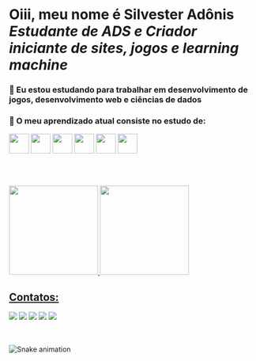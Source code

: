 # **Oiii, meu nome é Silvester Adônis** <br> *Estudante de ADS e Criador iniciante de sites, jogos e learning machine*

### 🧠 Eu estou estudando para trabalhar em desenvolvimento de jogos, desenvolvimento web e ciências de dados

### 📕 O meu aprendizado atual consiste no estudo de:

<div>
<img loading="lazy" src="https://cdn.jsdelivr.net/gh/devicons/devicon@latest/icons/python/python-plain.svg" width="40" height="40" /> 
<img loading="lazy" src="https://cdn.jsdelivr.net/gh/devicons/devicon@latest/icons/javascript/javascript-original.svg"  width="40" height="40" />
<img loading="lazy" src="https://cdn.jsdelivr.net/gh/devicons/devicon@latest/icons/html5/html5-original.svg" width="40" height="40" />
<img loading="lazy" src="https://cdn.jsdelivr.net/gh/devicons/devicon@latest/icons/css3/css3-original.svg" width="40" height="40" />
<img loading="lazy"  src="https://cdn.jsdelivr.net/gh/devicons/devicon@latest/icons/csharp/csharp-original.svg"  width="40" height="40" />
<img loading="lazy" src="https://cdn.jsdelivr.net/gh/devicons/devicon@latest/icons/php/php-original.svg"  width="40" height="40" />                      
</div>

<br><br>
 <div>
<a href="https://github.com/SilvesterAdonis">
<img loading="lazy" height="180em" src="https://github-readme-stats.vercel.app/api/top-langs/?username=SilvesterAdonis&layout=compact&langs_count=7&theme=tokyonight"/>
<img loading="lazy" height="180em" src="https://github-readme-stats.vercel.app/api?username=SilvesterAdonis&show_icons=true&theme=tokyonight&include_all_commits=true&count_private=true"/>
</div>

## Contatos:

<div>
<a href="https://www.youtube.com/@SlowPeace-fy3xo" target="_blank"><img loading="lazy" src="https://img.shields.io/badge/YouTube-FF0000?style=for-the-badge&logo=youtube&logoColor=white" target="_blank"></a>
<a href="https://www.instagram.com/silvester_adonis?igsh=bTc5bms1ejI1cmE0" target="_blank"><img loading="lazy" src="https://img.shields.io/badge/-Instagram-%23E4405F?style=for-the-badge&logo=instagram&logoColor=white" target="_blank"></a>
<a href="https://discord.com/channels/567517918716362764" target="_blank"><img loading="lazy" src="https://img.shields.io/badge/Discord-567517918716362764?style=for-the-badge&logo=discord&logoColor=white" target="_blank"></a>
<a href = "mailto:silveransk@gmail.com"><img loading="lazy" src="https://img.shields.io/badge/Gmail-D14836?style=for-the-badge&logo=gmail&logoColor=white" target="_blank"></a>
<a href="https://www.linkedin.com/in/silvester-ad%C3%B4nis-concei%C3%A7%C3%A3o-de-menezes-596301307/" target="_blank"><img loading="lazy" src="https://img.shields.io/badge/-LinkedIn-%230077B5?style=for-the-badge&logo=linkedin&logoColor=white" target="_blank"></a>   
</div> <br> <br>
 
![Snake animation](https://github.com/SilvesterAdonis/seu-usuário-aqui/blob/output/github-contribution-grid-snake.svg)


<!---
SilvesterAdonis/SilvesterAdonis is a ✨ special ✨ repository because its `README.md` (this file) appears on your GitHub profile.
You can click the Preview link to take a look at your changes.
--->
